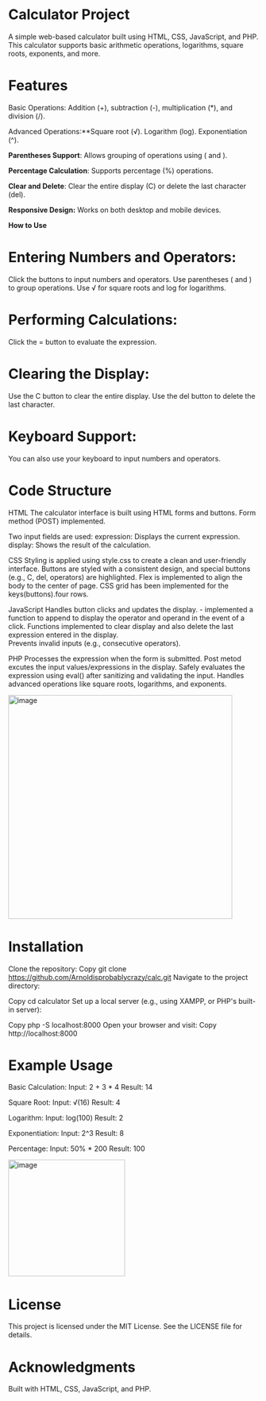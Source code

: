 # Calculator Project
A simple web-based calculator built using HTML, CSS, JavaScript, and PHP. This calculator supports basic arithmetic operations,
logarithms, square roots, exponents, and more.

# Features
Basic Operations: Addition (+), subtraction (-), multiplication (*), and division (/).

Advanced Operations:**Square root (√).
  Logarithm (log).
  Exponentiation (^).

**Parentheses Support**: Allows grouping of operations using ( and ).

**Percentage Calculation**: Supports percentage (%) operations.

**Clear and Delete**: Clear the entire display (C) or delete the last character (del).

**Responsive Design:** Works on both desktop and mobile devices.

**How to Use**
# Entering Numbers and Operators:
Click the buttons to input numbers and operators.
Use parentheses ( and ) to group operations.
Use √ for square roots and log for logarithms.

# Performing Calculations:
Click the = button to evaluate the expression.

# Clearing the Display:
Use the C button to clear the entire display.
Use the del button to delete the last character.

# Keyboard Support:
You can also use your keyboard to input numbers and operators.

# Code Structure
HTML
 The calculator interface is built using HTML forms and buttons.
 Form method (POST) implemented.

Two input fields are used:
   expression: Displays the current expression.
   display: Shows the result of the calculation.

CSS
  Styling is applied using style.css to create a clean and user-friendly interface.
  Buttons are styled with a consistent design, and special buttons (e.g., C, del, operators) are highlighted.
  Flex is implemented to align the body to the center of page.
  CSS grid has been implemented for the keys(buttons).four rows.
  

JavaScript
   Handles button clicks and updates the display.
     - implemented a function to append to display the operator and operand in the event of a click.
   Functions implemented to clear display and also delete the last expression entered in the display.  
   Prevents invalid inputs (e.g., consecutive operators).   

PHP
Processes the expression when the form is submitted.
Post metod excutes the input values/expressions in the display.
Safely evaluates the expression using eval() after sanitizing and validating the input.
Handles advanced operations like square roots, logarithms, and exponents.

<img width="451" alt="image" src="https://github.com/user-attachments/assets/02ce040d-c4a9-4675-aebc-13beedf93e40" />


# Installation
Clone the repository:
Copy
git clone https://github.com/Arnoldisprobablycrazy/calc.git
Navigate to the project directory:

Copy
cd calculator
Set up a local server (e.g., using XAMPP, or PHP's built-in server):

Copy
php -S localhost:8000
Open your browser and visit:
Copy
http://localhost:8000
# Example Usage
Basic Calculation:
Input: 2 + 3 * 4
Result: 14

Square Root:
Input: √(16)
Result: 4

Logarithm:
Input: log(100)
Result: 2

Exponentiation:
Input: 2^3
Result: 8

Percentage:
Input: 50% * 200
Result: 100

<img width="235" alt="image" src="https://github.com/user-attachments/assets/d1b816ee-fd04-4008-a863-8ac63453a41c" />


# License
This project is licensed under the MIT License. See the LICENSE file for details.

# Acknowledgments
Built with HTML, CSS, JavaScript, and PHP.




